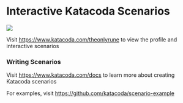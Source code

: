 # Interactive Katacoda Scenarios

[![](http://shields.katacoda.com/katacoda/theonlyrune/count.svg)](https://www.katacoda.com/theonlyrune "Get your profile on Katacoda.com")

Visit https://www.katacoda.com/theonlyrune to view the profile and interactive scenarios

### Writing Scenarios
Visit https://www.katacoda.com/docs to learn more about creating Katacoda scenarios

For examples, visit https://github.com/katacoda/scenario-example
